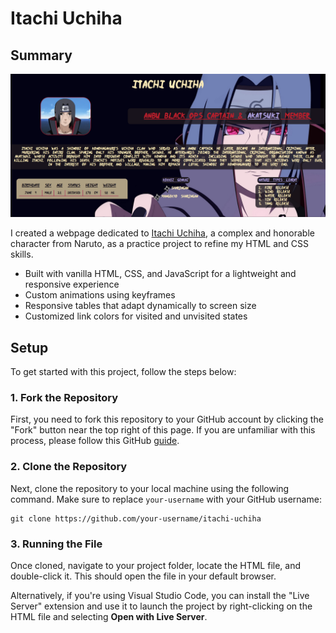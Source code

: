 # Itachi Uchiha

## Summary

![Itachi Uchiha Screenshot](./img/demo.png)

I created a webpage dedicated to [Itachi Uchiha](https://naruto.fandom.com/wiki/Itachi_Uchiha?so=search), a complex and honorable character from Naruto, as a practice project to refine my HTML and CSS skills.

- Built with vanilla HTML, CSS, and JavaScript for a lightweight and responsive experience
- Custom animations using keyframes
- Responsive tables that adapt dynamically to screen size
- Customized link colors for visited and unvisited states

## Setup

To get started with this project, follow the steps below:

### 1. Fork the Repository

First, you need to fork this repository to your GitHub account by clicking the "Fork" button near the top right of this page. If you are unfamiliar with this process, please follow this GitHub [guide](https://docs.github.com/en/pull-requests/collaborating-with-pull-requests/working-with-forks/fork-a-repo).

### 2. Clone the Repository

Next, clone the repository to your local machine using the following command. Make sure to replace `your-username` with your GitHub username:

```
git clone https://github.com/your-username/itachi-uchiha
```

### 3. Running the File

Once cloned, navigate to your project folder, locate the HTML file, and double-click it. This should open the file in your default browser.

Alternatively, if you're using Visual Studio Code, you can install the "Live Server" extension and use it to launch the project by right-clicking on the HTML file and selecting **Open with Live Server**.
